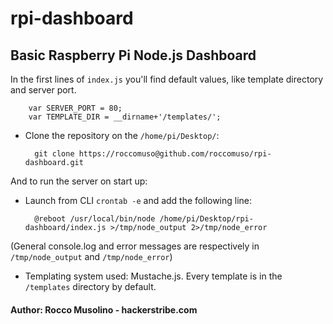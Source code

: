 # rpi-dashboard
## Basic Raspberry Pi Node.js Dashboard


In the first lines of <code>index.js</code> you'll find default values, like template directory and server port.

        var SERVER_PORT = 80;
        var TEMPLATE_DIR = __dirname+'/templates/';

- Clone the repository on the <code>/home/pi/Desktop/</code>:

        git clone https://roccomuso@github.com/roccomuso/rpi-dashboard.git
        
And to run the server on start up:
- Launch from CLI <code>crontab -e</code> and add the following line:

        @reboot /usr/local/bin/node /home/pi/Desktop/rpi-dashboard/index.js >/tmp/node_output 2>/tmp/node_error

(General console.log and error messages are respectively in <code>/tmp/node_output</code> and <code>/tmp/node_error</code>)

- Templating system used: Mustache.js. Every template is in the <code>/templates</code> directory by default.


#### Author: Rocco Musolino - hackerstribe.com
